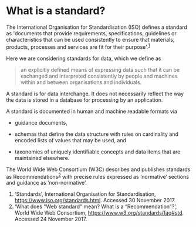 # What is a standard?

The International Organisation for Standardisation (ISO) defines a standard as 'documents that provide requirements, specifications, guidelines or characteristics that can be used consistently to ensure that materials, products, processes and services are fit for their purpose'.<sup>[1](#footnote1)</sup>

Here we are considering standards for data, which we define as

> an explicitly defined means of expressing data such that it can be exchanged and interpreted consistently by people and machines within and between organisations and individuals.

A standard is for data interchange. It does not necessarily reflect the way the data is stored in a database for processing by an application.

A standard is documented in human and machine readable formats via

* guidance documents,

* schemas that define the data structure with rules on cardinality and encoded lists of values that may be used, and

* taxonomies of uniquely identifiable concepts and data items that are maintained elsewhere.

The World Wide Web Consortium (W3C) describes and publishes standards as Recommendations<sup>[2](#footnote2)</sup> with precise rules expressed as ‘normative’ sections and guidance as ‘non-normative’.

<section class="footnotes">
    <ol>
        <li>
            <a name="footnote1" id="footnote1" class="anchor"></a>‘Standards’, International Organisation for Standardisation, 
            <a href="https://www.iso.org/standards.html" target="_blank">https://www.iso.org/standards.html</a>. Accessed 30 November 2017.</li>
        <li>
            <a name="footnote2" id="footnote2" class="anchor"></a>‘What does "Web standard" mean? What is a “Recommendation”?’, World Wide Web Consortium, 
            <a href="https://www.w3.org/standards/faq#std" target="_blank">https://www.w3.org/standards/faq#std</a>. Accessed 24 November 2017.
        </li>
    </ol>
</section>